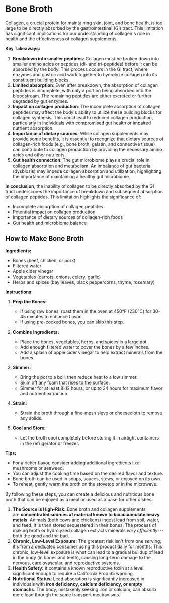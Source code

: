 # Bone Broth

Collagen, a crucial protein for maintaining skin, joint, and bone health, is too large to be directly absorbed by the gastrointestinal (GI) tract. This limitation has significant implications for our understanding of collagen's role in health and the effectiveness of collagen supplements.

**Key Takeaways:**

1. **Breakdown into smaller peptides**: Collagen must be broken down into smaller amino acids or peptides (di- and tri-peptides) before it can be absorbed by the body. This process occurs in the GI tract, where enzymes and gastric acid work together to hydrolyze collagen into its constituent building blocks.
2. **Limited absorption**: Even after breakdown, the absorption of collagen peptides is incomplete, with only a portion being absorbed into the bloodstream. The remaining peptides are either excreted or further degraded by gut enzymes.
3. **Impact on collagen production**: The incomplete absorption of collagen peptides may affect the body's ability to utilize these building blocks for collagen synthesis. This could lead to reduced collagen production, particularly in individuals with compromised gut health or impaired nutrient absorption.
4. **Importance of dietary sources**: While collagen supplements may provide some benefits, it is essential to recognize that dietary sources of collagen-rich foods (e.g., bone broth, gelatin, and connective tissue) can contribute to collagen production by providing the necessary amino acids and other nutrients.
5. **Gut health connection**: The gut microbiome plays a crucial role in collagen absorption and metabolism. An imbalance of gut bacteria (dysbiosis) may impede collagen absorption and utilization, highlighting the importance of maintaining a healthy gut microbiome.

**In conclusion**, the inability of collagen to be directly absorbed by the GI tract underscores the importance of breakdown and subsequent absorption of collagen peptides. This limitation highlights the significance of:

* Incomplete absorption of collagen peptides
* Potential impact on collagen production
* Importance of dietary sources of collagen-rich foods
* Gut health and microbiome balance

## How to Make Bone Broth

**Ingredients:**

* Bones (beef, chicken, or pork)
* Filtered water
* Apple cider vinegar
* Vegetables (carrots, onions, celery, garlic)
* Herbs and spices (bay leaves, black peppercorns, thyme, rosemary)

**Instructions:**

1. **Prep the Bones:**
   * If using raw bones, roast them in the oven at 450°F (230°C) for 30-45 minutes to enhance flavor.
   * If using pre-cooked bones, you can skip this step.

2. **Combine Ingredients:**
   * Place the bones, vegetables, herbs, and spices in a large pot.
   * Add enough filtered water to cover the bones by a few inches.
   * Add a splash of apple cider vinegar to help extract minerals from the bones.

3. **Simmer:**
   * Bring the pot to a boil, then reduce heat to a low simmer.
   * Skim off any foam that rises to the surface.
   * Simmer for at least 8-12 hours, or up to 24 hours for maximum flavor and nutrient extraction.

4. **Strain:**
   * Strain the broth through a fine-mesh sieve or cheesecloth to remove any solids.

5. **Cool and Store:**
   * Let the broth cool completely before storing it in airtight containers in the refrigerator or freezer.

**Tips:**

* For a richer flavor, consider adding additional ingredients like mushrooms or seaweed.
* You can adjust the cooking time based on the desired flavor and texture.
* Bone broth can be used in soups, sauces, stews, or enjoyed on its own.
* To reheat, gently warm the broth on the stovetop or in the microwave.

By following these steps, you can create a delicious and nutritious bone broth that can be enjoyed as a meal or used as a base for other dishes.

1.  **The Source is High-Risk:** Bone broth and collagen supplements are **concentrated sources of material known to bioaccumulate heavy metals**. Animals (both cows and chickens) ingest lead from soil, water, and feed. It is then stored sequestered in their bones. The process of making broth or hydrolyzed collagen extracts minerals *very efficiently*---both the good and the bad.
1.  **Chronic, Low-Level Exposure:** The greatest risk isn't from one serving; it's from a dedicated consumer using this product daily for months. This chronic, low-level exposure is what can lead to a gradual buildup of lead in the body (in bones and teeth), causing long-term damage to the nervous, cardiovascular, and reproductive systems.
1.  **Health Safety:** It contains a known reproductive toxin at a level significant enough to require a California Prop 65 warning.
1.   **Nutritional Status:** Lead absorption is significantly increased in individuals with **iron deficiency, calcium deficiency, or empty stomachs**. The body, mistakenly seeking iron or calcium, can absorb more lead through the same transport mechanisms.
